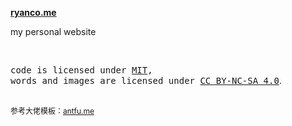 **[ryanco.me](https://mr90.top)**

my personal website

<br>

<samp>code is licensed under <a href='./LICENSE'>MIT</a>,<br> words and images are licensed under <a href='https://creativecommons.org/licenses/by-nc-sa/4.0/'>CC BY-NC-SA 4.0</a></samp>.

<br>
<div style='font-size: 12px'>
参考大佬模板：<a href='https://github.com/antfu/antfu.me'>antfu.me</a>
</div>